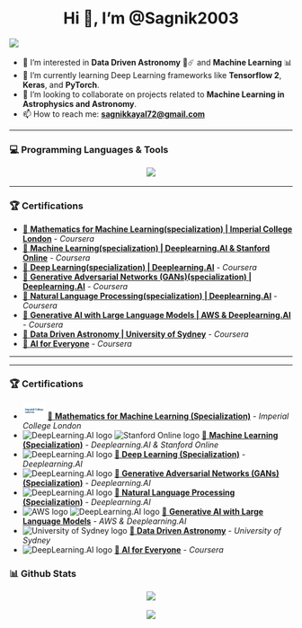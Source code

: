 <p align="center">
  <h1 align="center">Hi 👋, I’m @Sagnik2003</h1>
  <img src="https://komarev.com/ghpvc/?username=Sagnik2003&style=flat&abbreviated=true" />
</p>

- 👀 I’m interested in **Data Driven Astronomy** 🔭☄️ and **Machine Learning** 📊 
- 🌱 I’m currently learning Deep Learning frameworks like **Tensorflow 2**, **Keras**, and **PyTorch**.
- 💞️ I’m looking to collaborate on projects related to **Machine Learning in Astrophysics and Astronomy**.
- 📫 How to reach me: **sagnikkayal72@gmail.com**

---

### 💻 Programming Languages & Tools
<p align="center">
  <a href="https://skillicons.dev">
    <img src="https://skillicons.dev/icons?i=vscode,visualstudio,c,cs,py,java,opencv,sklearn,tensorflow,pytorch,unity,html,css,flask,ubuntu,blender,figma,ai,discord,linkedin&perline=10" />
  </a>
</p>

---

### 🏆 Certifications
* [📄 **Mathematics for Machine Learning(specialization) | Imperial College London**](https://coursera.org/share/e598d24fdb056122c1a4168169e72946) - *Coursera*
* [📄 **Machine Learning(specialization) | Deeplearning.AI & Stanford Online**](https://coursera.org/share/386ee3bf111c43be872e9684ba7739fd) - *Coursera*
* [📄 **Deep Learning(specialization) | Deeplearning.AI**](https://coursera.org/share/47abc8a763c61823fe11d2bbbb776093) - *Coursera*
* [📄 **Generative Adversarial Networks (GANs)(specialization) | Deeplearning.AI**](https://coursera.org/share/6741feed2fe9b9a768d4ed2f3db67a87) - *Coursera*
* [📄 **Natural Language Processing(specialization) | Deeplearning.AI**](https://coursera.org/share/386ee3bf111c43be872e9684ba7739fd) - *Coursera*
* [📄 **Generative AI with Large Language Models | AWS & Deeplearning.AI**](https://coursera.org/share/36b955a38381cdd8d06236b88d4ee94c) - *Coursera*
* [📄 **Data Driven Astronomy | University of Sydney**](https://coursera.org/share/f8655746f5b200af53e02edf55471eed) - *Coursera*
* [📄 **AI for Everyone**](https://coursera.org/share/33e1d4b04352c2a803ba836c7725229d) - *Coursera*
---






---

### 🏆 Certifications
* <img src="https://github.com/Sagnik2003/Sagnik2003/blob/main/Assets/images.png?raw=true" height="30" alt="Imperial College London logo"/> [📄 **Mathematics for Machine Learning (Specialization)**](https://coursera.org/share/e598d24fdb056122c1a4168169e72946) - *Imperial College London*
* <img src="https://LINK-TO-YOUR-UPLOADED-ICON-DEEPLEARNING-AI.png?raw=true" height="15" alt="DeepLearning.AI logo"/> <img src="https://LINK-TO-YOUR-UPLOADED-ICON-STANFORD.png?raw=true" height="15" alt="Stanford Online logo"/> [📄 **Machine Learning (Specialization)**](https://coursera.org/share/386ee3bf111c43be872e9684ba7739fd) - *Deeplearning.AI & Stanford Online*
* <img src="https://LINK-TO-YOUR-UPLOADED-ICON-DEEPLEARNING-AI.png?raw=true" height="15" alt="DeepLearning.AI logo"/> [📄 **Deep Learning (Specialization)**](https://coursera.org/share/47abc8a763c61823fe11d2bbbb776093) - *Deeplearning.AI*
* <img src="https://LINK-TO-YOUR-UPLOADED-ICON-DEEPLEARNING-AI.png?raw=true" height="15" alt="DeepLearning.AI logo"/> [📄 **Generative Adversarial Networks (GANs) (Specialization)**](https://coursera.org/share/6741feed2fe9b9a768d4ed2f3db67a87) - *Deeplearning.AI*
* <img src="https://LINK-TO-YOUR-UPLOADED-ICON-DEEPLEARNING-AI.png?raw=true" height="15" alt="DeepLearning.AI logo"/> [📄 **Natural Language Processing (Specialization)**](https://coursera.org/share/386ee3bf111c43be872e9684ba7739fd) - *Deeplearning.AI*
* <img src="https://skillicons.dev/icons?i=aws" height="15" alt="AWS logo"/> <img src="https://LINK-TO-YOUR-UPLOADED-ICON-DEEPLEARNING-AI.png?raw=true" height="15" alt="DeepLearning.AI logo"/> [📄 **Generative AI with Large Language Models**](https://coursera.org/share/36b955a38381cdd8d06236b88d4ee94c) - *AWS & Deeplearning.AI*
* <img src="https://LINK-TO-YOUR-UPLOADED-ICON-SYDNEY-UNI.png?raw=true" height="15" alt="University of Sydney logo"/> [📄 **Data Driven Astronomy**](https://coursera.org/share/f8655746f5b200af53e02edf55471eed) - *University of Sydney*
* <img src="https://LINK-TO-YOUR-UPLOADED-ICON-DEEPLEARNING-AI.png?raw=true" height="15" alt="DeepLearning.AI logo"/> [📄 **AI for Everyone**](https://coursera.org/share/33e1d4b04352c2a803ba836c7725229d) - *Coursera*










### 📊 Github Stats
<p align="center">
  <picture>
    <source
      srcset="https://github-readme-stats.vercel.app/api?username=Sagnik2003&rank_icon=github&theme=transparent&show=reviews,discussions_started,discussions_answered,prs_merged,prs_merged_percentage"
      media="(prefers-color-scheme: dark)"
    />
    <source
      srcset="https://github-readme-stats.vercel.app/api?username=Sagnik2003&rank_icon=github&show=reviews,discussions_started,discussions_answered,prs_merged,prs_merged_percentage"
      media="(prefers-color-scheme: light), (prefers-color-scheme: no-preference)"
    />
    <img src="https://github-readme-stats.vercel.app/api?username=Sagnik2003&rank_icon=github&theme=transparent&show=reviews,discussions_started,discussions_answered,prs_merged,prs_merged_percentage" />
  </picture>
</p>

<p align="center">
  <picture>
    <source
      srcset="https://github-readme-stats.vercel.app/api/top-langs/?username=Sagnik2003&layout=compact&show_icons=true&theme=transparent"
      media="(prefers-color-scheme: dark)"
    />
    <source
      srcset="https://github-readme-stats.vercel.app/api/top-langs/?username=Sagnik2003&layout=compact&show_icons=true"
      media="(prefers-color-scheme: light), (prefers-color-scheme: no-preference)"
    />
    <img src="https://github-readme-stats.vercel.app/api/top-langs/?username=Sagnik2003&layout=compact&show_icons=true" />
  </picture>
</p>
